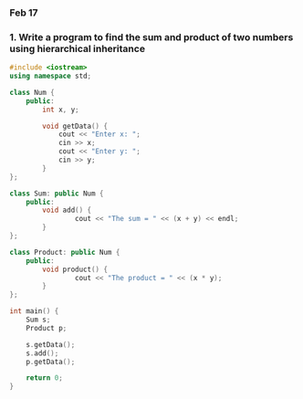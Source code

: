 ### Feb 17

### 1. Write a program to find the sum and product of two numbers using hierarchical inheritance

```cpp
#include <iostream>
using namespace std;

class Num {
    public:
        int x, y;

        void getData() {
            cout << "Enter x: ";
            cin >> x;
            cout << "Enter y: ";
            cin >> y;
        }
};

class Sum: public Num {
    public:
        void add() {
                cout << "The sum = " << (x + y) << endl;
        }
};

class Product: public Num {
    public:
        void product() {
                cout << "The product = " << (x * y);
        }
};

int main() {
    Sum s;
    Product p;

    s.getData();
    s.add();
    p.getData();

    return 0;
}
```